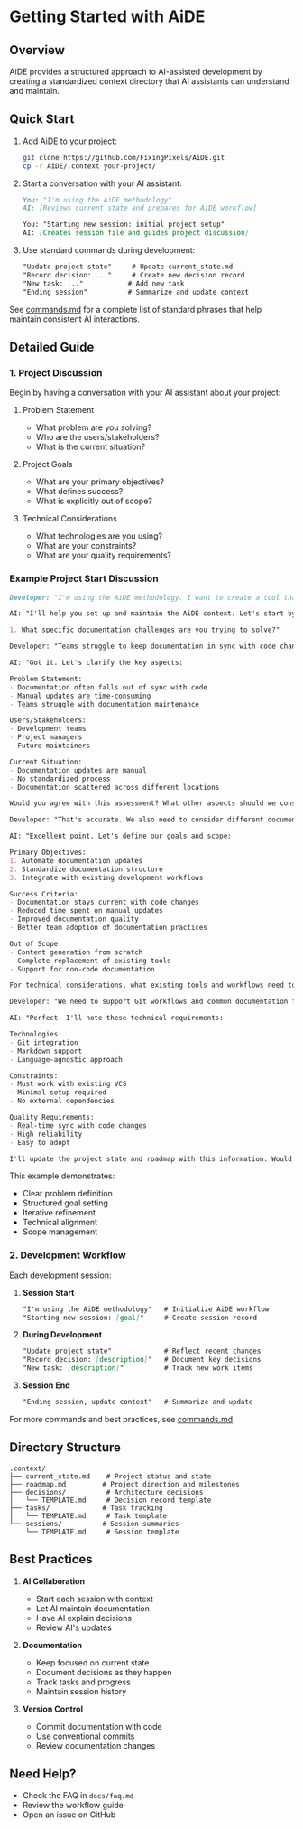 # Getting Started with AiDE

## Overview

AiDE provides a structured approach to AI-assisted development by creating a standardized context directory that AI assistants can understand and maintain.

## Quick Start

1. Add AiDE to your project:
   ```bash
   git clone https://github.com/FixingPixels/AiDE.git
   cp -r AiDE/.context your-project/
   ```

2. Start a conversation with your AI assistant:
   ```markdown
   You: "I'm using the AiDE methodology"
   AI: [Reviews current state and prepares for AiDE workflow]
   
   You: "Starting new session: initial project setup"
   AI: [Creates session file and guides project discussion]
   ```

3. Use standard commands during development:
   ```markdown
   "Update project state"     # Update current_state.md
   "Record decision: ..."     # Create new decision record
   "New task: ..."           # Add new task
   "Ending session"          # Summarize and update context
   ```

See [commands.md](commands.md) for a complete list of standard phrases that help maintain consistent AI interactions.

## Detailed Guide

### 1. Project Discussion
Begin by having a conversation with your AI assistant about your project:

1. Problem Statement
   - What problem are you solving?
   - Who are the users/stakeholders?
   - What is the current situation?

2. Project Goals
   - What are your primary objectives?
   - What defines success?
   - What is explicitly out of scope?

3. Technical Considerations
   - What technologies are you using?
   - What are your constraints?
   - What are your quality requirements?

### Example Project Start Discussion

```markdown
Developer: "I'm using the AiDE methodology. I want to create a tool that helps developers manage their documentation more effectively."

AI: "I'll help you set up and maintain the AiDE context. Let's start by understanding your project:

1. What specific documentation challenges are you trying to solve?"

Developer: "Teams struggle to keep documentation in sync with code changes, and it often becomes outdated."

AI: "Got it. Let's clarify the key aspects:

Problem Statement:
- Documentation often falls out of sync with code
- Manual updates are time-consuming
- Teams struggle with documentation maintenance

Users/Stakeholders:
- Development teams
- Project managers
- Future maintainers

Current Situation:
- Documentation updates are manual
- No standardized process
- Documentation scattered across different locations

Would you agree with this assessment? What other aspects should we consider?"

Developer: "That's accurate. We also need to consider different documentation formats and integration with existing tools."

AI: "Excellent point. Let's define our goals and scope:

Primary Objectives:
1. Automate documentation updates
2. Standardize documentation structure
3. Integrate with existing development workflows

Success Criteria:
- Documentation stays current with code changes
- Reduced time spent on manual updates
- Improved documentation quality
- Better team adoption of documentation practices

Out of Scope:
- Content generation from scratch
- Complete replacement of existing tools
- Support for non-code documentation

For technical considerations, what existing tools and workflows need to be supported?"

Developer: "We need to support Git workflows and common documentation formats like Markdown."

AI: "Perfect. I'll note these technical requirements:

Technologies:
- Git integration
- Markdown support
- Language-agnostic approach

Constraints:
- Must work with existing VCS
- Minimal setup required
- No external dependencies

Quality Requirements:
- Real-time sync with code changes
- High reliability
- Easy to adopt

I'll update the project state and roadmap with this information. Would you like to start setting up the project structure?"
```

This example demonstrates:
- Clear problem definition
- Structured goal setting
- Iterative refinement
- Technical alignment
- Scope management

### 2. Development Workflow

Each development session:

1. **Session Start**
   ```markdown
   "I'm using the AiDE methodology"   # Initialize AiDE workflow
   "Starting new session: [goal]"     # Create session record
   ```

2. **During Development**
   ```markdown
   "Update project state"             # Reflect recent changes
   "Record decision: [description]"   # Document key decisions
   "New task: [description]"          # Track new work items
   ```

3. **Session End**
   ```markdown
   "Ending session, update context"   # Summarize and update
   ```

For more commands and best practices, see [commands.md](commands.md).

## Directory Structure

```
.context/
├── current_state.md    # Project status and state
├── roadmap.md         # Project direction and milestones
├── decisions/          # Architecture decisions
│   └── TEMPLATE.md     # Decision record template
├── tasks/             # Task tracking
│   └── TEMPLATE.md     # Task template
└── sessions/          # Session summaries
    └── TEMPLATE.md     # Session template
```

## Best Practices

1. **AI Collaboration**
   - Start each session with context
   - Let AI maintain documentation
   - Have AI explain decisions
   - Review AI's updates

2. **Documentation**
   - Keep focused on current state
   - Document decisions as they happen
   - Track tasks and progress
   - Maintain session history

3. **Version Control**
   - Commit documentation with code
   - Use conventional commits
   - Review documentation changes

## Need Help?

- Check the FAQ in `docs/faq.md`
- Review the workflow guide
- Open an issue on GitHub

